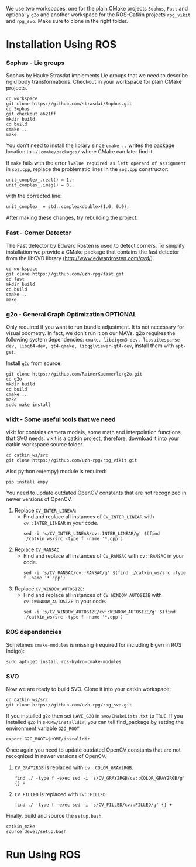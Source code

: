 We use two workspaces, one for the plain CMake projects `Sophus`, `Fast` and optionally `g2o` and another workspace for the ROS-Catkin projects `rpg_vikit` and `rpg_svo`. Make sure to clone in the right folder.


# Installation Using ROS

### Sophus - Lie groups
Sophus by Hauke Strasdat implements Lie groups that we need to describe rigid body transformations. Checkout in your workspace for plain CMake projects.
```
cd workspace
git clone https://github.com/strasdat/Sophus.git
cd Sophus
git checkout a621ff
mkdir build
cd build
cmake ..
make
```
You don't need to install the library since `cmake ..` writes the package location to `~/.cmake/packages/` where CMake can later find it.

If `make` fails with the error `lvalue required as left operand of assignment` in `so2.cpp`, replace the problematic lines in the `so2.cpp` constructor:
```
unit_complex_.real() = 1.;
unit_complex_.imag() = 0.;
```
with the corrected line:
```
unit_complex_ = std::complex<double>(1.0, 0.0);
```
After making these changes, try rebuilding the project.

### Fast - Corner Detector
The Fast detector by Edward Rosten is used to detect corners. To simplify installation we provide a CMake package that contains the fast detector from the libCVD library (http://www.edwardrosten.com/cvd/).
```
cd workspace
git clone https://github.com/uzh-rpg/fast.git
cd fast
mkdir build
cd build
cmake ..
make
```

### g2o - General Graph Optimization OPTIONAL
Only required if you want to run bundle adjustment. It is not necessary for visual odometry. In fact, we don't run it on our MAVs. g2o requires the following system dependencies: `cmake, libeigen3-dev, libsuitesparse-dev, libqt4-dev, qt4-qmake, libqglviewer-qt4-dev`, install them with `apt-get`.

Install `g2o` from source:
```
git clone https://github.com/RainerKuemmerle/g2o.git
cd g2o
mkdir build
cd build
cmake ..
make
sudo make install
```

### vikit - Some useful tools that we need
vikit for contains camera models, some math and interpolation functions that SVO needs. vikit is a catkin project, therefore, download it into your catkin workspace source folder.
```
cd catkin_ws/src
git clone https://github.com/uzh-rpg/rpg_vikit.git
```
Also python `em`(empy) module is required:
```
pip install empy
```
You need to update outdated OpenCV constants that are not recognized in newer versions of OpenCV.
1. Replace `CV_INTER_LINEAR`:
   - Find and replace all instances of `CV_INTER_LINEAR` with `cv::INTER_LINEAR` in your code.
     ```
     sed -i 's/CV_INTER_LINEAR/cv::INTER_LINEAR/g' $(find ./catkin_ws/src -type f -name '*.cpp')
     ```
2. Replace `CV_RANSAC`:
   - Find and replace all instances of `CV_RANSAC` with `cv::RANSAC` in your code.
     ```
     sed -i 's/CV_RANSAC/cv::RANSAC/g' $(find ./catkin_ws/src -type f -name '*.cpp')
     ```
3. Replace `CV_WINDOW_AUTOSIZE`:
   - Find and replace all instances of `CV_WINDOW_AUTOSIZE` with `cv::WINDOW_AUTOSIZE` in your code.
     ```
     sed -i 's/CV_WINDOW_AUTOSIZE/cv::WINDOW_AUTOSIZE/g' $(find ./catkin_ws/src -type f -name '*.cpp')
     ```

### ROS dependencies
Sometimes `cmake-modules` is missing (required for including Eigen in ROS Indigo):
```
sudo apt-get install ros-hydro-cmake-modules
```

### SVO
Now we are ready to build SVO. Clone it into your catkin workspace:
```
cd catkin_ws/src
git clone https://github.com/uzh-rpg/rpg_svo.git
```
If you installed `g2o` then set `HAVE_G2O` in `svo/CMakeLists.txt` to `TRUE`.
If you installed `g2o` in `$HOME/installdir`, you can tell find_package by setting the environment variable `G2O_ROOT`
```
export G2O_ROOT=$HOME/installdir
```
Once again you need to update outdated OpenCV constants that are not recognized in newer versions of OpenCV.
1. `CV_GRAY2RGB` is replaced with `cv::COLOR_GRAY2RGB`.
   ```
   find ./ -type f -exec sed -i 's/CV_GRAY2RGB/cv::COLOR_GRAY2RGB/g' {} +
   ```
2. `CV_FILLED` is replaced with `cv::FILLED`.
   ```
   find ./ -type f -exec sed -i 's/CV_FILLED/cv::FILLED/g' {} +
   ```

Finally, build and source the `setup.bash`:
```
catkin_make
source devel/setup.bash
```

# Run Using ROS
